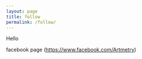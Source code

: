 ```yaml
---
layout: page
title: follow
permalink: /follow/
---
```


Hello 

facebook page (https://www.facebook.com/Artmetry)
